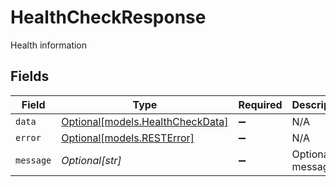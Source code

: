 # HealthCheckResponse

Health information


## Fields

| Field                                                            | Type                                                             | Required                                                         | Description                                                      |
| ---------------------------------------------------------------- | ---------------------------------------------------------------- | ---------------------------------------------------------------- | ---------------------------------------------------------------- |
| `data`                                                           | [Optional[models.HealthCheckData]](../models/healthcheckdata.md) | :heavy_minus_sign:                                               | N/A                                                              |
| `error`                                                          | [Optional[models.RESTError]](../models/resterror.md)             | :heavy_minus_sign:                                               | N/A                                                              |
| `message`                                                        | *Optional[str]*                                                  | :heavy_minus_sign:                                               | Optional message                                                 |
